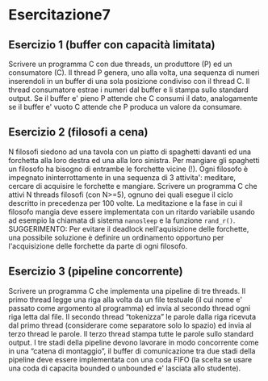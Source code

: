 # Esercitazione7

## Esercizio 1 (buffer con capacità limitata)
Scrivere un programma C con due threads, un produttore (P) ed un consumatore (C). Il thread P genera, uno alla volta, una sequenza di numeri inserendoli in un buffer di una sola posizione condiviso con il thread C. Il thread consumatore estrae i numeri dal buffer e li stampa sullo standard output. Se il buffer e' pieno P attende che C consumi il dato, analogamente se il buffer e' vuoto C attende che P produca un valore da consumare.

## Esercizio 2 (filosofi a cena)
N filosofi siedono ad una tavola con un piatto di spaghetti davanti ed una forchetta alla loro destra ed una alla loro sinistra. Per mangiare gli spaghetti un filosofo ha bisogno di entrambe le forchette vicine (!). Ogni filosofo è impegnato ininterrottamente in una sequenza di 3 attivita': meditare, cercare di acquisire le forchette e mangiare. Scrivere un programma C che attivi N threads filosofi (con N>=5), ognuno dei quali esegue il ciclo descritto in precedenza per 100 volte. La meditazione e la fase in cui il filosofo mangia deve essere implementata con un ritardo variabile usando ad esempio la chiamata di sistema 
`nanosleep` e la funzione `rand_r()`.
SUGGERIMENTO: Per evitare il deadlock nell'aquisizione delle forchette, una possibile soluzione è definire un ordinamento opportuno per l'acquisizione delle forchette da parte di ogni filosofo.

## Esercizio 3 (pipeline concorrente)
Scrivere un programma C che implementa una pipeline di tre threads. Il primo thread legge una riga alla volta da un file testuale (il cui nome e' passato come argomento al programma) ed invia al secondo thread ogni riga letta dal file. Il secondo thread “tokenizza” le parole dalla riga ricevuta dal primo thread (considerare come separatore solo lo spazio) ed invia al terzo thread le parole. Il terzo thread stampa tutte le parole sullo standard output. I tre stadi della pipeline devono lavorare in modo concorrente come in una “catena di montaggio”, il buffer di comunicazione tra due stadi della pipeline deve essere implementata con una coda FIFO (la scelta se usare una coda di capacita bounded o unbounded e' lasciata allo studente).